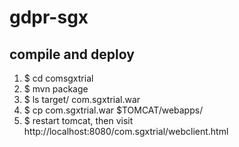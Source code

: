 # gdpr-sgx
## compile and deploy
1. $ cd comsgxtrial
2. $ mvn package
3. $ ls target/
 com.sgxtrial.war
4. $ cp com.sgxtrial.war $TOMCAT/webapps/
5. $ restart tomcat, then visit http://localhost:8080/com.sgxtrial/webclient.html
## 

